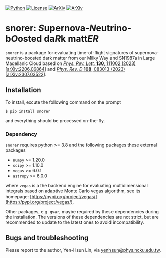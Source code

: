 [![Python](https://img.shields.io/badge/python-3.8-blue.svg)](https://python.org)
[![License](https://img.shields.io/badge/License-GPL_3.0-blue.svg)](https://choosealicense.com/licenses/gpl-3.0/)
[![ArXiv](https://img.shields.io/badge/arXiv-2206.06864-yellowgreen.svg)]((https://arxiv.org/abs/2206.06864)) 
[![ArXiv](https://img.shields.io/badge/arXiv-2307.03522-yellowgreen.svg)]((https://arxiv.org/abs/2307.03522)) 

# snorer: *S*upernova-*N*eutrino-b*O*osted da*R*k matt*ER*


`snorer` is a package for evaluating time-of-flight signatures of supernova-neutrino-boosted dark matter from our Milky Way and SN1987a in Large Magellanic Cloud based on [*Phys. Rev. Lett.* **130**, 111002 (2023)](https://doi.org/10.1103/PhysRevLett.130.111002) [[arXiv:2206.06864](https://arxiv.org/abs/2206.06864)] and [*Phys. Rev. D* **108**, 083013 (2023)](https://doi.org/10.1103/PhysRevD.108.083013) [[arXiv:2307.03522](https://arxiv.org/abs/2307.03522)].

## Installation

To install, excute the following command on the prompt

    $ pip install snorer

and everything should be processed on-the-fly.

### Dependency

`snorer` requires python >= 3.8 and the following packages these external packages

- `numpy` >= 1.20.0
- `scipy` >= 1.10.0
- `vegas` >= 6.0.1
- `astropy` >= 6.0.0

where `vegas` is a the backend engine for evaluating multidimensional integrals based on adaptive Monte Carlo vegas algorithm, see its homepage: [https://pypi.org/project/vegas/](https://pypi.org/project/vegas/).

Other packages, e.g. `gvar`, maybe required by these dependencies during the installation.
The versions of these dependencies are not strict, but are recommended to update to the latest ones to avoid incompatibility.




## Bugs and troubleshooting

Please report to the author, Yen-Hsun Lin, via [yenhsun@phys.ncku.edu.tw](mailto:yenhsun@phys.ncku.edu.tw).